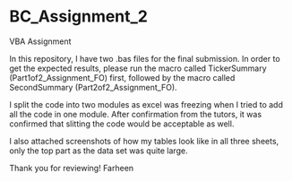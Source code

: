 # BC_Assignment_2
VBA Assignment

In this repository, I have two .bas files for the final submission.
In order to get the expected results, please run the macro called TickerSummary (Part1of2_Assignment_FO) first, followed by the macro called SecondSummary (Part2of2_Assignment_FO).

I split the code into two modules as excel was freezing when I tried to add all the code in one module. After confirmation from the tutors, it was confirmed that slitting the code would be acceptable as well.

I also attached screenshots of how my tables look like in all three sheets, only the top part as the data set was quite large.

Thank you for reviewing!
Farheen

